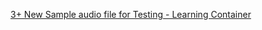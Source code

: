 [3+ New Sample audio file for Testing - Learning Container](https://www.learningcontainer.com/sample-audio-file/#Sample_Mp3_file)
